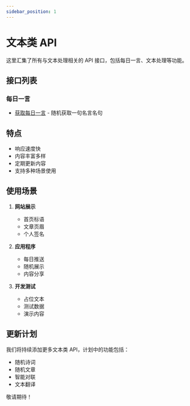 ```yaml
---
sidebar_position: 1
---
```


# 文本类 API

这里汇集了所有与文本处理相关的 API 接口，包括每日一言、文本处理等功能。

## 接口列表

### 每日一言
- [获取每日一言](/docs/api/text/oneday) - 随机获取一句名言名句

## 特点

- 响应速度快
- 内容丰富多样
- 定期更新内容
- 支持多种场景使用

## 使用场景

1. **网站展示**
   - 首页标语
   - 文章页眉
   - 个人签名

2. **应用程序**
   - 每日推送
   - 随机展示
   - 内容分享

3. **开发测试**
   - 占位文本
   - 测试数据
   - 演示内容

## 更新计划

我们将持续添加更多文本类 API，计划中的功能包括：

- 随机诗词
- 随机文章
- 智能对联
- 文本翻译

敬请期待！ 